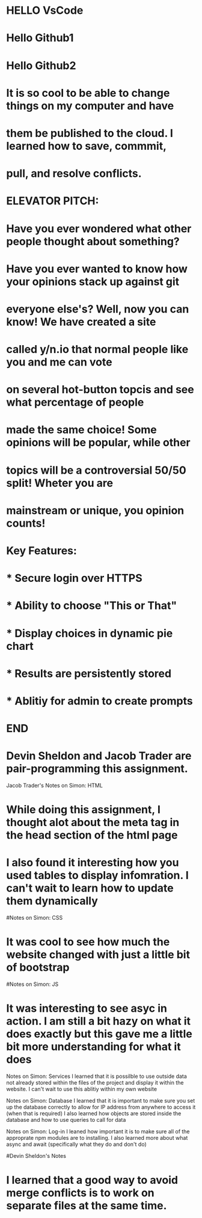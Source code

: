 

# HELLO VsCode
# Hello Github1
# Hello Github2
# It is so cool to be able to change things on my computer and have 
# them be published to the cloud. I learned how to save, commmit, 
# pull, and resolve conflicts.

# ELEVATOR PITCH:
# Have you ever wondered what other people thought about something? 
# Have you ever wanted to know how your opinions stack up against git
# everyone else's? Well, now you can know! We have created a site
# called y/n.io that normal people like you and me can vote
# on several hot-button topcis and see what percentage of people
# made the same choice! Some opinions will be popular, while other
# topics will be a controversial 50/50 split! Wheter you are 
# mainstream or unique, you opinion counts!

#  Key Features:
#   * Secure login over HTTPS
#   * Ability to choose "This or That"
#   * Display choices in dynamic pie chart
#   * Results are persistently stored
#   * Ablitiy for admin to create prompts
# END

# Devin Sheldon and Jacob Trader are pair-programming this assignment.

Jacob Trader's Notes on Simon: HTML
#   While doing this assignment, I thought alot about the meta tag in the head section of the html page
#   I also found it interesting how you used tables to display infomration. I can't wait to learn how to update them dynamically

#Notes on Simon: CSS
#   It was cool to see how much the website changed with just a little bit of bootstrap

#Notes on Simon: JS
#   It was interesting to see asyc in action. I am still a bit hazy on what it does exactly but this gave me a little bit more understanding for what it does

Notes on Simon: Services
  I learned that it is possilble to use outside data not already stored within the files of the project and display it within the website. I can't wait to use this ablitiy within my own website
 
 Notes on Simon: Database
  I learned that it is important to make sure you set up the database correctly to allow for IP address from anywhere to access it (when that is required)
    I also learned how objects are stored inside the database and how to use queries to call for data
 
 Notes on Simon: Log-in
  I leaned how important it is to make sure all of the approprate npm modules are to installing. I also learned more about what async and await (specifically what they do and don't do) 

#Devin Sheldon's Notes
#   I learned that a good way to avoid merge conflicts is to work on separate files at the same time.
